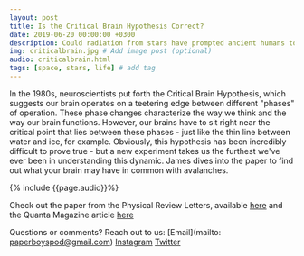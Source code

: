 ```yaml
---
layout: post
title: Is the Critical Brain Hypothesis Correct?
date: 2019-06-20 00:00:00 +0300
description: Could radiation from stars have prompted ancient humans to walk upright? # Add post description (shows up as description on social media posts)
img: criticalbrain.jpg # Add image post (optional)
audio: criticalbrain.html
tags: [space, stars, life] # add tag
---
```


In the 1980s, neuroscientists put forth the Critical Brain Hypothesis, which suggests our brain operates on a teetering edge between different "phases" of operation. These phase changes characterize the way we think and the way our brain functions. However, our brains have to sit right near the critical point that lies between these phases - just like the thin line between water and ice, for example. Obviously, this hypothesis has been incredibly difficult to prove true - but a new experiment takes us the furthest we've ever been in understanding this dynamic. James dives into the paper to find out what your brain may have in common with avalanches.

{% include {{page.audio}}%}

Check out the paper from the Physical Review Letters, available [here](https://journals.aps.org/prl/abstract/10.1103/PhysRevLett.122.208101) and the Quanta Magazine article [here](https://www.quantamagazine.org/do-brains-operate-at-a-tipping-point-new-clues-and-complications-20190610/)

Questions or comments? Reach out to us: [Email](mailto: paperboyspod@gmail.com) [Instagram](https://www.instagram.com/paperboyspod/) [Twitter](https://twitter.com/PaperBoysPod)
